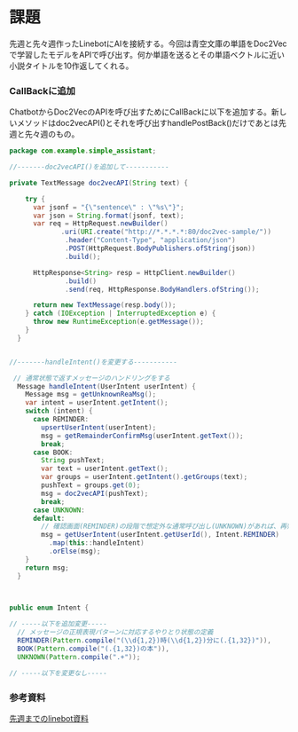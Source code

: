 # 課題


先週と先々週作ったLinebotにAIを接続する。今回は青空文庫の単語をDoc2Vecで学習したモデルをAPIで呼び出す。何か単語を送るとその単語ベクトルに近い小説タイトルを10作返してくれる。


### CallBackに追加


ChatbotからDoc2VecのAPIを呼び出すためにCallBackに以下を追加する。新しいメソッドはdoc2vecAPI()とそれを呼び出すhandlePostBack()だけであとは先週と先々週のもの。

```java
package com.example.simple_assistant;

//-------doc2vecAPI()を追加して-----------

private TextMessage doc2vecAPI(String text) {

    try {
      var jsonf = "{\"sentence\" : \"%s\"}";
      var json = String.format(jsonf, text);
      var req = HttpRequest.newBuilder()
             .uri(URI.create("http://*.*.*.*:80/doc2vec-sample/"))
              .header("Content-Type", "application/json")
              .POST(HttpRequest.BodyPublishers.ofString(json))
              .build();

      HttpResponse<String> resp = HttpClient.newBuilder()
              .build()
              .send(req, HttpResponse.BodyHandlers.ofString());

      return new TextMessage(resp.body());
    } catch (IOException | InterruptedException e) {
      throw new RuntimeException(e.getMessage());
    }
  }


//-------handleIntent()を変更する-----------

 // 通常状態で返すメッセージのハンドリングをする
  Message handleIntent(UserIntent userIntent) {
    Message msg = getUnknownReaMsg();
    var intent = userIntent.getIntent();
    switch (intent) {
      case REMINDER:
        upsertUserIntent(userIntent);
        msg = getRemainderConfirmMsg(userIntent.getText());
        break;
      case BOOK:
        String pushText;
        var text = userIntent.getText();
        var groups = userIntent.getIntent().getGroups(text);
        pushText = groups.get(0);
        msg = doc2vecAPI(pushText);
        break;
      case UNKNOWN:
      default:
        // 確認画面(REMINDER)の段階で想定外な通常呼び出し(UNKNOWN)があれば、再帰的に再確認する
        msg = getUserIntent(userIntent.getUserId(), Intent.REMINDER)
          .map(this::handleIntent)
          .orElse(msg);
    }
    return msg;
  }

  

```

```java
public enum Intent {

// -----以下を追加変更-----
  // メッセージの正規表現パターンに対応するやりとり状態の定義
  REMINDER(Pattern.compile("(\\d{1,2})時(\\d{1,2})分に(.{1,32})")),
  BOOK(Pattern.compile("(.{1,32})の本")),
  UNKNOWN(Pattern.compile(".+"));

// -----以下を変更なし-----
```


### 参考資料

[先週までのlinebot資料](https://github.com/gishi-yama/linebot-java-handson)